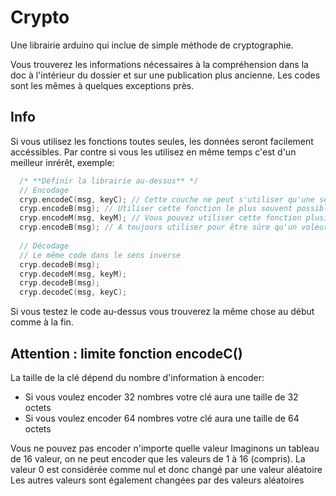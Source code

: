 # Crypto
Une librairie arduino qui inclue de simple méthode de cryptographie.

Vous trouverez les informations nécessaires à la compréhension dans la doc à l'intérieur du dossier et sur une publication plus ancienne. Les codes sont les mêmes à quelques exceptions près.

## Info
Si vous utilisez les fonctions toutes seules, les données seront facilement accéssibles. Par contre si vous les utilisez en même temps c'est d'un meilleur inrérêt, exemple:
```c
  /* **Définir la librairie au-dessus** */
  // Encodage
  cryp.encodeC(msg, keyC); // Cette couche ne peut s'utiliser qu'une seule fois au tout début sous peine de détruire des données
  cryp.encodeB(msg); // Utiliser cette fonction le plus souvent possible après une autre cela renforcera la sécurité
  cryp.encodeM(msg, keyM); // Vous pouvez utiliser cette fonction plusieurs fois pour augmenter la sécurité (astuce: utiliser des clés différentes)
  cryp.encodeB(msg); // A toujours utiliser pour être sûre qu'un voleur ne puisse pas décoder le message plus facilement
  
  // Décodage
  // Le même code dans le sens inverse
  cryp.decodeB(msg);
  cryp.decodeM(msg, keyM);
  cryp.decodeB(msg);
  cryp.decodeC(msg, keyC);
```
Si vous testez le code au-dessus vous trouverez la même chose au début comme à la fin.

## Attention : limite fonction encodeC()
La taille de la clé dépend du nombre d'information à encoder:
  * Si vous voulez encoder 32 nombres votre clé aura une taille de 32 octets
  * Si vous voulez encoder 64 nombres votre clé aura une taille de 64 octets

Vous ne pouvez pas encoder n'importe quelle valeur
Imaginons un tableau de 16 valeur, on ne peut encoder que les valeurs de 1 à 16 (compris).
La valeur 0 est considérée comme nul et donc changé par une valeur aléatoire
Les autres valeurs sont également changées par des valeurs aléatoires
